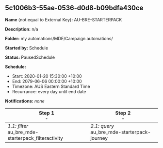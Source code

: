 ## 5c1006b3-55ae-0536-d0d8-b09bdfa430ce

**Name** (not equal to External Key)**:** AU-BRE-STARTERPACK

**Description:** n/a

**Folder:** my automations/MDE/Campaign automations/

**Started by:** Schedule

**Status:** PausedSchedule

**Schedule:**

* Start: 2020-01-20 15:30:00 +10:00
* End: 2079-06-06 00:00:00 +10:00
* Timezone: AUS Eastern Standard Time
* Recurrance: every day until end date

**Notifications:** _none_


| Step 1<br>_<small>-</small>_ | Step 2<br>_<small>-</small>_ |
| --- | --- |
| _1.1: filter_<br>au_bre_mde-starterpack_filteractivity | _2.1: query_<br>au_bre_mde-starterpack-journey |
